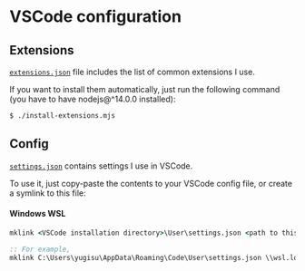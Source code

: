 # VSCode configuration

## Extensions

[`extensions.json`](./extensions.json) file includes the list of common extensions I use.

If you want to install them automatically, just run the following command (you have to have nodejs@^14.0.0 installed):

```bash
$ ./install-extensions.mjs
```

## Config

[`settings.json`](./settings.json) contains settings I use in VSCode.

To use it, just copy-paste the contents to your VSCode config file, or create a symlink to this file:

#### Windows WSL

```cmd
mklink <VSCode installation directory>\User\settings.json <path to this repository>\vscode\settings.json

:: For example,
mklink C:\Users\yugisu\AppData\Roaming\Code\User\settings.json \\wsl.localhost\Ubuntu\home\yugisu\Projects\dotfiles\vscode\settings.json
```
